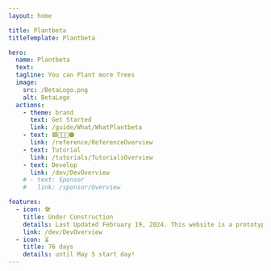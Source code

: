 ```yaml
---
layout: home

title: Plantbeta
titleTemplate: Plantbeta

hero: 
  name: Plantbeta
  text: 
  tagline: You can Plant more Trees
  image:
    src: /BetaLogo.png
    alt: BetaLogo
  actions:
    - theme: brand
      text: Get Started
      link: /guide/What/WhatPlantbeta
    - text: 🟩🔺🔷💜🟠
      link: /reference/ReferenceOverview
    - text: Tutorial
      link: /tutorials/TutorialsOverview
    - text: Develop
      link: /dev/DevOverview
    # - text: Sponsor
    #   link: /sponsor/Overview

features:
  - icon: 🛠️
    title: Under Construction 
    details: Last Updated February 19, 2024. This website is a prototype, not the final product
    link: /dev/DevOverview
  - icon: ⏳
    title: 76 days
    details: until May 5 start day!
---
```

